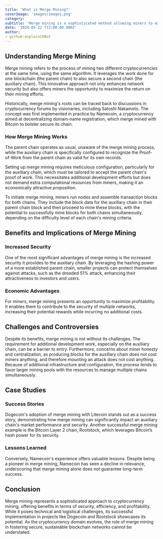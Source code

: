 ```yaml
---
title: 'What is Merge Mining?'
coverImage: 'images/image1.png'
category:
subtitle: 'Merge mining is a sophisticated method allowing miners to mine two or more cryptocurrencies simultaneously without compromising on efficiency'
date: '2024-05-22 T13:00:00.000Z'
author:
- github:explainCKBot
---
```


## Understanding Merge Mining

Merge mining refers to the process of mining two different cryptocurrencies at the same time, using the same algorithm. It leverages the work done for one blockchain (the parent chain) to also secure a second chain (the auxiliary chain). This innovative approach not only enhances network security but also offers miners the opportunity to maximize the return on their mining efforts.

Historically, merge mining's roots can be traced back to discussions in cryptocurrency forums by visionaries, including Satoshi Nakamoto. The concept was first implemented in practice by Namecoin, a cryptocurrency aimed at decentralizing domain-name registration, which merge mined with Bitcoin to bolster secure its chain.


### How Merge Mining Works

The parent chain operates as usual, unaware of the merge mining process, while the auxiliary chain is specifically configured to recognize the Proof-of-Work from the parent chain as valid for its own records.

Setting up merge mining requires meticulous configuration, particularly for the auxiliary chain, which must be tailored to accept the parent chain's proof of work. This necessitates additional development efforts but does not demand extra computational resources from miners, making it an economically attractive proposition.

To initiate merge mining, miners run nodes and assemble transaction blocks for both chains. They include the block data for the auxillary chain in their parent chain block and then proceed to mine these blocks, with the potential to successfully mine blocks for both chains simultaneously, depending on the difficulty level of each chain's mining criteria.


## Benefits and Implications of Merge Mining


### Increased Security

One of the most significant advantages of merge mining is the increased security it provides to the auxiliary chain. By leveraging the hashing power of a more established parent chain, smaller projects can protect themselves against attacks, such as the dreaded 51% attack, enhancing their attractiveness to investors and users.


### Economic Advantages

For miners, merge mining presents an opportunity to maximize profitability. It enables them to contribute to the security of multiple networks, increasing their potential rewards while incurring no additional costs.


## Challenges and Controversies

Despite its benefits, merge mining is not without its challenges. The requirement for additional development work, especially on the auxiliary chain, can be a barrier to entry. Furthermore, concerns about miner honesty and centralization, as producing blocks for the auxillary chain does not cost miners anything, and therefore mounting an attack does not cost anything. Because of additional infrastructure and configuration, the process tends to favor larger mining pools with the resources to manage multiple chains simultaneously.


## Case Studies


### Success Stories

Dogecoin's adoption of merge mining with Litecoin stands out as a success story, demonstrating how merge mining can significantly impact an auxiliary chain's market performance and security. Another successful merge mining example is the Bitcoin Layer 2 chain, Rootstock, which leverages Bitcoin’s hash power for its security.


### Lessons Learned

Conversely, Namecoin's experience offers valuable lessons. Despite being a pioneer in merge mining, Namecoin has seen a decline in relevance, underscoring that merge mining alone does not guarantee long-term success.


## Conclusion

Merge mining represents a sophisticated approach to cryptocurrency mining, offering benefits in terms of security, efficiency, and profitability. While it poses technical and logistical challenges, its successful implementation in projects like Dogecoin and Rootstock showcases its potential. As the cryptocurrency domain evolves, the role of merge mining in fostering secure, sustainable blockchain networks cannot be understated.
